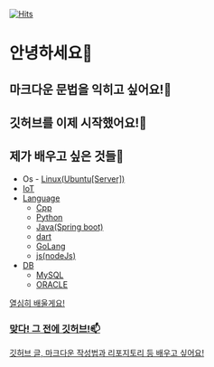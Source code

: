 [![Hits](https://hits.seeyoufarm.com/api/count/incr/badge.svg?url=https%3A%2F%2Fgithub.com%2Fminari0v0&count_bg=%23BAC7A7&title_bg=%23889E81&icon=&icon_color=%23FFFFFF&title=hits&edge_flat=false)](https://hits.seeyoufarm.com)
# 안녕하세요👋
## 마크다운 문법을 익히고 싶어요!👀
## 깃허브를 이제 시작했어요!🌱
## 제가 배우고 싶은 것들🐣
- Os - <a href ="https://ko.wikipedia.org/wiki/%EB%A6%AC%EB%88%85%EC%8A%A4">Linux(Ubuntu[Server])
- IoT
- Language
  - Cpp
  - Python
  - Java(Spring boot)
  - dart
  - GoLang
  - js(nodeJs)
- DB
  - MySQL
  - ORACLE
    
열심히 배울게요!

### 맞다! 그 전에 깃허브!📫
깃허브 글, 마크다운 작성법과 리포지토리 등 배우고 싶어요!

<!---
minari0v0/minari0v0 is a ✨ special ✨ repository because its `README.md` (this file) appears on your GitHub profile.
You can click the Preview link to take a look at your changes.
--->
